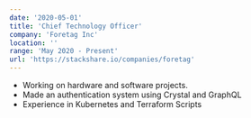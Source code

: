 ```yaml
---
date: '2020-05-01'
title: 'Chief Technology Officer'
company: 'Foretag Inc'
location: ''
range: 'May 2020 - Present'
url: 'https://stackshare.io/companies/foretag'
---
```


- Working on hardware and software projects.
- Made an authentication system using Crystal and GraphQL
- Experience in Kubernetes and Terraform Scripts
